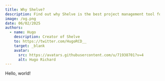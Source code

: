 ```yaml
---
title: Why Shelve?
description: Find out why Shelve is the best project management tool for developers.
image: /og.png
date: 06/02/2025
authors:
  - name: Hugo
    description: Creator of Shelve
    to: https://twitter.com/HugoRCD__
    target: _blank
    avatar:
      src: https://avatars.githubusercontent.com/u/71938701?v=4
      alt: Hugo Richard
---
```


Hello, world!
